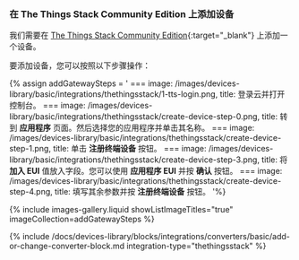 ### 在 The Things Stack Community Edition 上添加设备

我们需要在 [The Things Stack Community Edition](https://console.cloud.thethings.network){:target="_blank"} 上添加一个设备。

要添加设备，您可以按照以下步骤操作：

{% assign addGatewaySteps = '
    ===
        image: /images/devices-library/basic/integrations/thethingsstack/1-tts-login.png,
        title: 登录云并打开控制台。
    ===
        image: /images/devices-library/basic/integrations/thethingsstack/create-device-step-0.png,
        title: 转到 **应用程序** 页面。然后选择您的应用程序并单击其名称。
    ===
        image: /images/devices-library/basic/integrations/thethingsstack/create-device-step-1.png,
        title: 单击 **注册终端设备** 按钮。
    ===
        image: /images/devices-library/basic/integrations/thethingsstack/create-device-step-3.png,
        title: 将 **加入 EUI** 值放入字段。您可以使用 **应用程序 EUI** 并按 **确认** 按钮。
    ===
        image: /images/devices-library/basic/integrations/thethingsstack/create-device-step-4.png,
        title: 填写其余参数并按 **注册终端设备** 按钮。
'%}

{% include images-gallery.liquid showListImageTitles="true" imageCollection=addGatewaySteps %}


{% include /docs/devices-library/blocks/integrations/converters/basic/add-or-change-converter-block.md integration-type="thethingsstack" %}